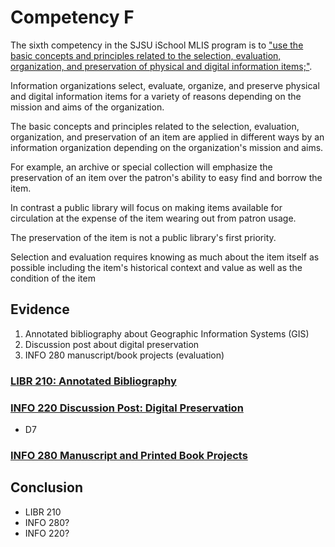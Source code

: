 # Competency F


The sixth competency in the SJSU iSchool MLIS program is to ["use the basic concepts and principles related to the selection, evaluation, organization, and preservation of physical and digital information items;"](http://ischool.sjsu.edu/current-students/courses/core-competencies).

Information organizations select, evaluate, organize, and preserve physical and digital information items for a variety of reasons depending on the mission and aims of the organization. 

The basic concepts and principles related to the selection, evaluation, organization, and preservation of an item are applied in different ways by an information organization depending on the organization's mission and aims. 

For example, an archive or special collection will emphasize the preservation of an item over the patron's ability to easy find and borrow the item. 

In contrast a public library will focus on making items available for circulation at the expense of the item wearing out from patron usage. 

The preservation of the item is not a public library's first priority. 

Selection and evaluation requires knowing as much about the item itself as possible including the item's historical context and value as well as the condition of the item 

## Evidence

1. Annotated bibliography about Geographic Information Systems (GIS)
2. Discussion post about digital preservation
3. INFO 280 manuscript/book projects (evaluation)

### [LIBR 210: Annotated Bibliography](http://greeve.github.io/lib/biblio/gis/)

### [INFO 220 Discussion Post: Digital Preservation]() 

- D7

### [INFO 280 Manuscript and Printed Book Projects]()

## Conclusion

- LIBR 210
- INFO 280?
- INFO 220?
